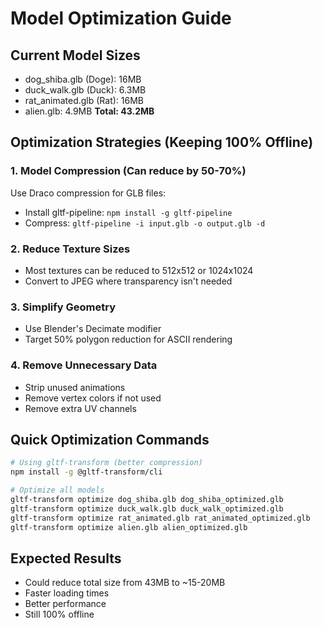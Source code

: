 # Model Optimization Guide

## Current Model Sizes
- dog_shiba.glb (Doge): 16MB
- duck_walk.glb (Duck): 6.3MB  
- rat_animated.glb (Rat): 16MB
- alien.glb: 4.9MB
**Total: 43.2MB**

## Optimization Strategies (Keeping 100% Offline)

### 1. Model Compression (Can reduce by 50-70%)
Use Draco compression for GLB files:
- Install gltf-pipeline: `npm install -g gltf-pipeline`
- Compress: `gltf-pipeline -i input.glb -o output.glb -d`

### 2. Reduce Texture Sizes
- Most textures can be reduced to 512x512 or 1024x1024
- Convert to JPEG where transparency isn't needed

### 3. Simplify Geometry
- Use Blender's Decimate modifier
- Target 50% polygon reduction for ASCII rendering

### 4. Remove Unnecessary Data
- Strip unused animations
- Remove vertex colors if not used
- Remove extra UV channels

## Quick Optimization Commands

```bash
# Using gltf-transform (better compression)
npm install -g @gltf-transform/cli

# Optimize all models
gltf-transform optimize dog_shiba.glb dog_shiba_optimized.glb
gltf-transform optimize duck_walk.glb duck_walk_optimized.glb
gltf-transform optimize rat_animated.glb rat_animated_optimized.glb
gltf-transform optimize alien.glb alien_optimized.glb
```

## Expected Results
- Could reduce total size from 43MB to ~15-20MB
- Faster loading times
- Better performance
- Still 100% offline